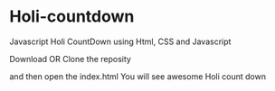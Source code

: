 # Holi-countdown
Javascript Holi CountDown using Html, CSS and Javascript

Download OR Clone the reposity

and then open the index.html 
You will see awesome Holi count down
